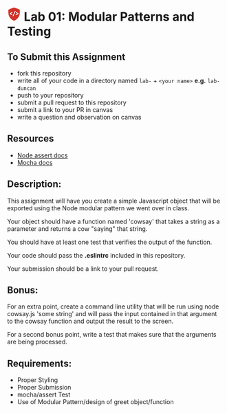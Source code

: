 # ![CF](assets/shield-32x32.png) Lab 01: Modular Patterns and Testing
## To Submit this Assignment
  * fork this repository
  * write all of your code in a directory named `lab-` + `<your name>` **e.g.** `lab-duncan`
  * push to your repository
  * submit a pull request to this repository
  * submit a link to your PR in canvas
  * write a question and observation on canvas

## Resources
* [Node assert docs](https://nodejs.org/dist/latest-v4.x/docs/api/assert.html)
* [Mocha docs](http://mochajs.org/#getting-started)

## Description:
This assignment will have you create a simple Javascript object that will be exported using the Node modular pattern we went over in class.  

Your object should have a function named 'cowsay' that takes a string as a parameter and returns a cow "saying" that string.

You should have at least one test that verifies the output of the function.  

Your code should pass the **.eslintrc** included in this repository.  

Your submission should be a link to your pull request.  

## Bonus:
For an extra point, create a command line utility that will be run using node cowsay.js 'some string' and will pass the input contained in that argument to the cowsay function and output the result to the screen.

For a second bonus point, write a test that makes sure that the arguments are being processed.

## Requirements:
  * Proper Styling
  * Proper Submission
  * mocha/assert Test
  * Use of Modular Pattern/design of greet object/function
